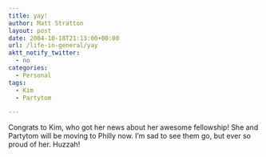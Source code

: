 ```yaml
---
title: yay!
author: Matt Stratton
layout: post
date: 2004-10-18T21:13:00+00:00
url: /life-in-general/yay
aktt_notify_twitter:
  - no
categories:
  - Personal
tags:
  - Kim
  - Partytom

---
```

Congrats to Kim, who got her news about her awesome fellowship! She and Partytom will be moving to Philly now. I&#8217;m sad to see them go, but ever so proud of her. Huzzah!